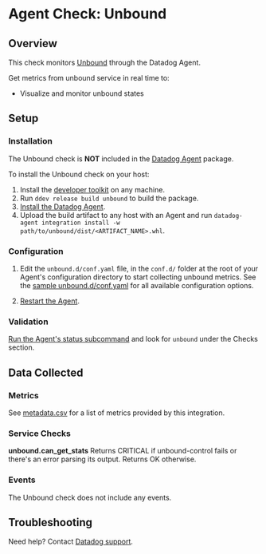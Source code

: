 # Agent Check: Unbound

## Overview

This check monitors [Unbound][1] through the Datadog Agent.

Get metrics from unbound service in real time to:

* Visualize and monitor unbound states

## Setup

### Installation

The Unbound check is **NOT** included in the [Datadog Agent][2] package.

To install the Unbound check on your host:

1. Install the [developer toolkit][3] on any machine.
2. Run `ddev release build unbound` to build the package.
3. [Install the Datadog Agent][4].
4. Upload the build artifact to any host with an Agent and run `datadog-agent integration install -w path/to/unbound/dist/<ARTIFACT_NAME>.whl`.

### Configuration

1. Edit the `unbound.d/conf.yaml` file, in the `conf.d/` folder at the root of
   your Agent's configuration directory to start collecting unbound metrics. See
   the [sample unbound.d/conf.yaml][5] for all available configuration options.

2. [Restart the Agent][6].

### Validation

[Run the Agent's status subcommand][7] and look for `unbound` under the Checks section.

## Data Collected

### Metrics

See [metadata.csv][8] for a list of metrics provided by this integration.

### Service Checks

**unbound.can_get_stats**
Returns CRITICAL if unbound-control fails or there's an error parsing its output.  Returns OK otherwise.

### Events

The Unbound check does not include any events.

## Troubleshooting

Need help? Contact [Datadog support][9].

[1]: https://nlnetlabs.nl/documentation/unbound/unbound-control/
[2]: https://docs.datadoghq.com/agent
[3]: https://docs.datadoghq.com/developers/integrations/new_check_howto/#developer-toolkit
[4]: https://app.datadoghq.com/account/settings#agent
[5]: https://github.com/DataDog/integrations-extras/blob/master/unbound/datadog_checks/unbound/data/conf.yaml.example
[6]: https://docs.datadoghq.com/agent/guide/agent-commands/#start-stop-and-restart-the-agent
[7]: https://docs.datadoghq.com/agent/guide/agent-commands/#agent-status-and-information
[8]: https://github.com/DataDog/integrations-extras/blob/master/unbound/metadata.csv
[9]: https://docs.datadoghq.com/help

